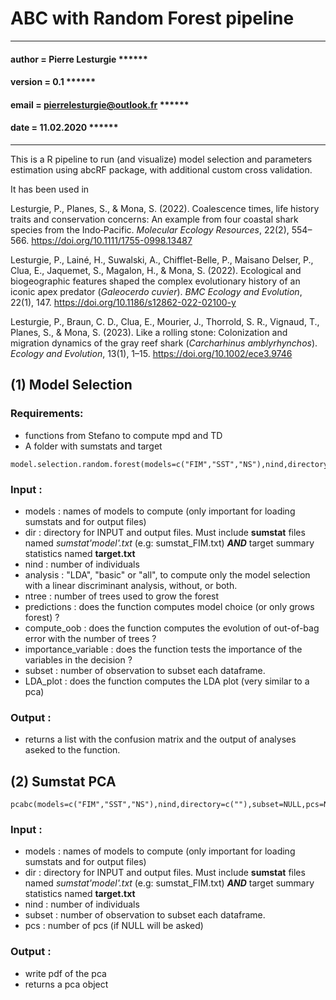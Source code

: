 # ABC with Random Forest pipeline 
--- 

####  author  = Pierre Lesturgie ****** ##
#### version = 0.1 ****** ##
####  email = pierrelesturgie@outlook.fr ****** ##
####  date = 11.02.2020 ****** ##

---

This is a R pipeline to run (and visualize) model selection and parameters estimation using abcRF package, with additional custom cross validation. 

It has been used in 

Lesturgie, P., Planes, S., & Mona, S. (2022). Coalescence times, life history traits and conservation concerns: An example from four coastal shark species from the Indo‐Pacific. *Molecular Ecology Resources*, 22(2), 554–566. https://doi.org/10.1111/1755-0998.13487

Lesturgie, P., Lainé, H., Suwalski, A., Chifflet-Belle, P., Maisano Delser, P., Clua, E., Jaquemet, S., Magalon, H., & Mona, S. (2022). Ecological and biogeographic features shaped the complex evolutionary history of an iconic apex predator (*Galeocerdo cuvier*). *BMC Ecology and Evolution*, 22(1), 147. https://doi.org/10.1186/s12862-022-02100-y

Lesturgie, P., Braun, C. D., Clua, E., Mourier, J., Thorrold, S. R., Vignaud, T., Planes, S., & Mona, S. (2023). Like a rolling stone: Colonization and migration dynamics of the gray reef shark (*Carcharhinus amblyrhynchos*). *Ecology and Evolution*, 13(1), 1–15. https://doi.org/10.1002/ece3.9746
 



## (1) Model Selection
### Requirements:
- functions from Stefano to compute mpd and TD
- A folder with sumstats and target

```
model.selection.random.forest(models=c("FIM","SST","NS"),nind,directory=c(""),analysis=c("all"),ntree=500,predictions=T,compute_oob=T,importance_variable=T,subset=NULL,LDA_plot=T)
```

### Input : 
- models : names of models to compute (only important for loading sumstats and for output files)
- dir : directory for INPUT and output files. Must include **sumstat** files named *sumstat'model'.txt* (e.g: sumstat_FIM.txt) ***AND*** target summary statistics named **target.txt**
- nind : number of individuals
- analysis : "LDA", "basic" or "all", to compute only the model selection with a linear discriminant analysis, without, or both.
- ntree : number of trees used to grow the forest
- predictions : does the function computes model choice (or only grows forest) ?
- compute_oob : does the function computes the evolution of out-of-bag error with the number of trees ?
- importance_variable : does the function tests the importance of the variables in the decision ?
- subset : number of observation to subset each dataframe.
- LDA_plot : does the function computes the LDA plot (very similar to a pca)
### Output : 
- returns a list with the confusion matrix and the output of analyses aseked to the function. 



## (2) Sumstat PCA
```
pcabc(models=c("FIM","SST","NS"),nind,directory=c(""),subset=NULL,pcs=NULL)
```
### Input : 
- models : names of models to compute (only important for loading sumstats and for output files)
- dir : directory for INPUT and output files. Must include **sumstat** files named *sumstat'model'.txt* (e.g: sumstat_FIM.txt) ***AND*** target summary statistics named **target.txt**
- nind : number of individuals
- subset : number of observation to subset each dataframe.
- pcs : number of pcs (if NULL will be asked) 
### Output : 
- write pdf of the pca
- returns a pca object


